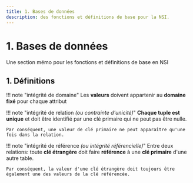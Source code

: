 ```yaml
---
title: 1. Bases de données
description: des fonctions et définitions de base pour la NSI.
---
```


# 1. Bases de données

Une section mémo pour les fonctions et définitions de base en NSI

## 1. Définitions

!!! note "intégrité de domaine"
    Les **valeurs** doivent appartenir au **domaine fixé** pour chaque attribut

!!! note "intégrité de relation _(ou contrainte d'unicité)_"
    **Chaque tuple est unique** et doit être identifié par une clé primaire qui ne peut pas être nulle.

    Par conséquent, une valeur de clé primaire ne peut apparaître qu'une fois dans la relation.

!!! note "intégrité de référence _(ou intégrité référencielle)_"
    Entre deux relations: toute **clé étrangère** doit faire **référence** à une **clé primaire** d'une autre table.

    Par conséquent, la valeur d'une clé étrangère doit toujours être également une des valeurs de la clé référencée.

